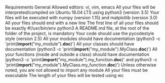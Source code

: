 Requirements
General
Allowed editors: vi, vim, emacs
All your files will be interpreted/compiled on Ubuntu 16.04 LTS using python3 (version 3.5)
Your files will be executed with numpy (version 1.15) and matplotlib (version 3.0)
All your files should end with a new line
The first line of all your files should be exactly #!/usr/bin/env python3
A README.md file, at the root of the folder of the project, is mandatory
Your code should use the pycodestyle style (version 2.5)
All your modules should have documentation (python3 -c 'print(__import__("my_module").__doc__)')
All your classes should have documentation (python3 -c 'print(__import__("my_module").MyClass.__doc__)')
All your functions (inside and outside a class) should have documentation (python3 -c 'print(__import__("my_module").my_function.__doc__)' and python3 -c 'print(__import__("my_module").MyClass.my_function.__doc__)')
Unless otherwise noted, you are not allowed to import any module
All your files must be executable
The length of your files will be tested using wc
